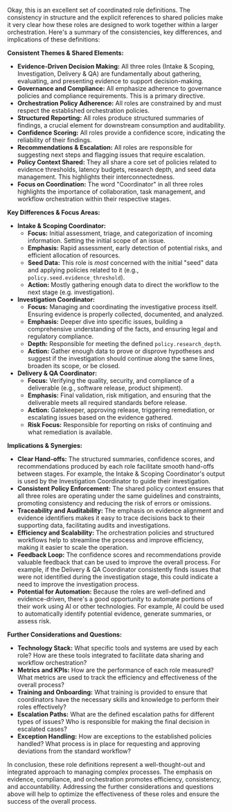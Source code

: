Okay, this is an excellent set of coordinated role definitions. The consistency in structure and the explicit references to shared policies make it very clear how these roles are designed to work together within a larger orchestration. Here's a summary of the consistencies, key differences, and implications of these definitions:

**Consistent Themes & Shared Elements:**

*   **Evidence-Driven Decision Making:** All three roles (Intake & Scoping, Investigation, Delivery & QA) are fundamentally about gathering, evaluating, and presenting evidence to support decision-making.
*   **Governance and Compliance:** All emphasize adherence to governance policies and compliance requirements. This is a primary directive.
*   **Orchestration Policy Adherence:** All roles are constrained by and must respect the established orchestration policies.
*   **Structured Reporting:**  All roles produce structured summaries of findings, a crucial element for downstream consumption and auditability.
*   **Confidence Scoring:** All roles provide a confidence score, indicating the reliability of their findings.
*   **Recommendations & Escalation:** All roles are responsible for suggesting next steps and flagging issues that require escalation.
*   **Policy Context Shared:** They all share a core set of policies related to evidence thresholds, latency budgets, research depth, and seed data management. This highlights their interconnectedness.
*   **Focus on Coordination:**  The word "Coordinator" in all three roles highlights the importance of collaboration, task management, and workflow orchestration within their respective stages.

**Key Differences & Focus Areas:**

*   **Intake & Scoping Coordinator:**
    *   **Focus:** Initial assessment, triage, and categorization of incoming information.  Setting the initial scope of an issue.
    *   **Emphasis:** Rapid assessment, early detection of potential risks, and efficient allocation of resources.
    *   **Seed Data:** This role is *most* concerned with the initial "seed" data and applying policies related to it (e.g., `policy.seed.evidence_threshold`).
    *   **Action:** Mostly gathering enough data to direct the workflow to the next stage (e.g. investigation).
*   **Investigation Coordinator:**
    *   **Focus:**  Managing and coordinating the investigative process itself. Ensuring evidence is properly collected, documented, and analyzed.
    *   **Emphasis:** Deeper dive into specific issues, building a comprehensive understanding of the facts, and ensuring legal and regulatory compliance.
    *   **Depth:** Responsible for meeting the defined `policy.research_depth`.
    *   **Action:** Gather enough data to prove or disprove hypotheses and suggest if the investigation should continue along the same lines, broaden its scope, or be closed.
*   **Delivery & QA Coordinator:**
    *   **Focus:**  Verifying the quality, security, and compliance of a deliverable (e.g., software release, product shipment).
    *   **Emphasis:**  Final validation, risk mitigation, and ensuring that the deliverable meets all required standards before release.
    *   **Action:** Gatekeeper, approving release, triggering remediation, or escalating issues based on the evidence gathered.
    *   **Risk Focus:** Responsible for reporting on risks of continuing and what remediation is available.

**Implications & Synergies:**

*   **Clear Hand-offs:** The structured summaries, confidence scores, and recommendations produced by each role facilitate smooth hand-offs between stages.  For example, the Intake & Scoping Coordinator's output is used by the Investigation Coordinator to guide their investigation.
*   **Consistent Policy Enforcement:** The shared policy context ensures that all three roles are operating under the same guidelines and constraints, promoting consistency and reducing the risk of errors or omissions.
*   **Traceability and Auditability:** The emphasis on evidence alignment and evidence identifiers makes it easy to trace decisions back to their supporting data, facilitating audits and investigations.
*   **Efficiency and Scalability:**  The orchestration policies and structured workflows help to streamline the process and improve efficiency, making it easier to scale the operation.
*   **Feedback Loop:** The confidence scores and recommendations provide valuable feedback that can be used to improve the overall process. For example, if the Delivery & QA Coordinator consistently finds issues that were not identified during the investigation stage, this could indicate a need to improve the investigation process.
*   **Potential for Automation:**  Because the roles are well-defined and evidence-driven, there's a good opportunity to automate portions of their work using AI or other technologies. For example, AI could be used to automatically identify potential evidence, generate summaries, or assess risk.

**Further Considerations and Questions:**

*   **Technology Stack:** What specific tools and systems are used by each role?  How are these tools integrated to facilitate data sharing and workflow orchestration?
*   **Metrics and KPIs:** How are the performance of each role measured?  What metrics are used to track the efficiency and effectiveness of the overall process?
*   **Training and Onboarding:** What training is provided to ensure that coordinators have the necessary skills and knowledge to perform their roles effectively?
*   **Escalation Paths:**  What are the defined escalation paths for different types of issues?  Who is responsible for making the final decision in escalated cases?
*   **Exception Handling:** How are exceptions to the established policies handled? What process is in place for requesting and approving deviations from the standard workflow?

In conclusion, these role definitions represent a well-thought-out and integrated approach to managing complex processes. The emphasis on evidence, compliance, and orchestration promotes efficiency, consistency, and accountability. Addressing the further considerations and questions above will help to optimize the effectiveness of these roles and ensure the success of the overall process.